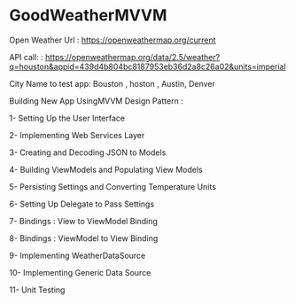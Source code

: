 # GoodWeatherMVVM

Open Weather Url : https://openweathermap.org/current

API call: : https://openweathermap.org/data/2.5/weather?q=houston&appid=439d4b804bc8187953eb36d2a8c26a02&units=imperial

City Name to test app: Bouston , hoston , Austin, Denver

Building New App UsingMVVM Design Pattern : 

1- Setting Up the User Interface

2- Implementing Web Services Layer

3- Creating and Decoding JSON to Models

4- Building ViewModels and Populating View Models

5- Persisting Settings and Converting Temperature Units

6- Setting Up Delegate to Pass Settings 

7- Bindings : View to ViewModel Binding

8- Bindings : ViewModel to View Binding

9- Implementing WeatherDataSource

10- Implementing Generic Data Source

11- Unit Testing
